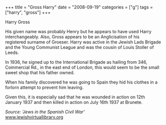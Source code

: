 +++
title = "Gross Harry"
date = "2008-09-19"
categories = ["g"]
tags = ["harry", "gross"]
+++

Harry Gross

His given name was probably Henry but he appears to have used Harry interchangeably. Also, Gross appears to be an Anglicisation of his registered surname of Groeser. Harry was active in the Jewish Lads Brigade and the Young Communist League and was the cousin of Louis Stoller of Leeds.

In 1936, he signed up to the International Brigade as hailing from 346, Commercial Rd., in the east end of London, this would seem to be the small sweet shop that his father owned.

When his family discovered he was going to Spain they hid his clothes in a forlorn attempt to prevent him leaving.

Given this, it is especially sad that he was wounded in action on 12th January 1937 and then killed in action on July 16th 1937 at Brunete.

_Source: 'Jews in the Spanish Civil War'_  
www.jewishvirtuallibrary.org
